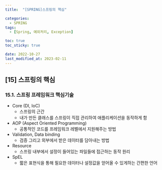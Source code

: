 ```yaml
---
title:  "[SPRING]스프링의 핵심"

categories:
  - SPRING
tags:
  - [Spring, 예외처리, Exception]

toc: true
toc_sticky: true

date: 2022-10-27
last_modified_at: 2023-02-11
---
```

[15] 스프링의 핵심
---
### 15.1. 스프링 프레임워크 핵심기술
- Core (DI, IoC)
  - 스프링의 근간
  - 내가 만든 클래스를 스프링이 직접 관리하여 애플리케이션을 동작하게 함
- AOP (Aspect Oriented Programming)
  - 공통적인 코드를 프레임워크 레벨에서 지원해주는 방법
- Validation, Data binding
  - 검증 그리고 외부에서 받은 데이터를 담아내는 방법
- Resource
  - 스프링 내부에서 설정이 들어있는 파일들에 접근하는 동작 원리
- SpEL
  - 짧은 표현식을 통해 필요한 데이터나 설정값을 얻어올 수 있게하는 간편한 언어